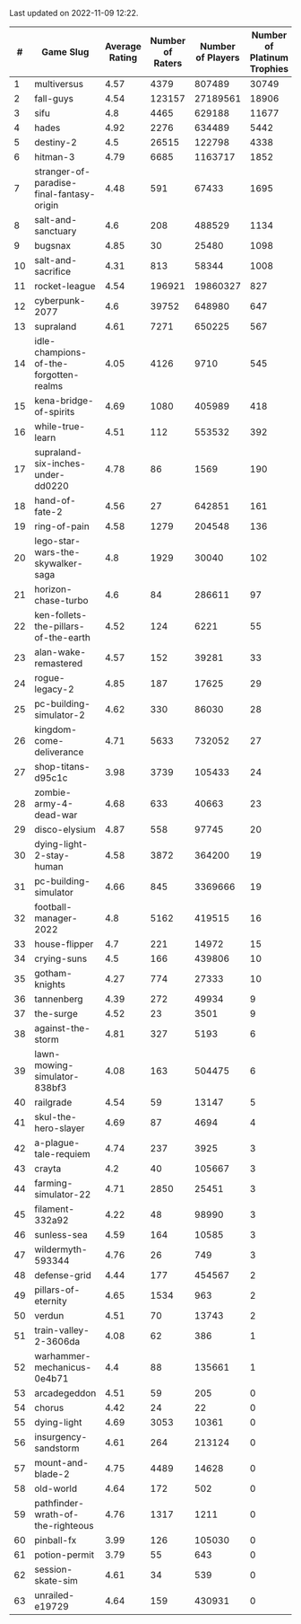 Last updated on 2022-11-09 12:22.


|#|Game Slug|Average Rating|Number of Raters|Number of Players|Number of Platinum Trophies|Max Rarity (%)|
|---|---|---|---|---|---|---|
|1|multiversus|4.57|4379|807489|30749|79|
|2|fall-guys|4.54|123157|27189561|18906|3|
|3|sifu|4.8|4465|629188|11677|96|
|4|hades|4.92|2276|634489|5442|89|
|5|destiny-2|4.5|26515|122798|4338|96|
|6|hitman-3|4.79|6685|1163717|1852|48|
|7|stranger-of-paradise-final-fantasy-origin|4.48|591|67433|1695|98|
|8|salt-and-sanctuary|4.6|208|488529|1134|83|
|9|bugsnax|4.85|30|25480|1098|97|
|10|salt-and-sacrifice|4.31|813|58344|1008|91|
|11|rocket-league|4.54|196921|19860327|827|75|
|12|cyberpunk-2077|4.6|39752|648980|647|61|
|13|supraland|4.61|7271|650225|567|99|
|14|idle-champions-of-the-forgotten-realms|4.05|4126|9710|545|4|
|15|kena-bridge-of-spirits|4.69|1080|405989|418|94|
|16|while-true-learn|4.51|112|553532|392|93|
|17|supraland-six-inches-under-dd0220|4.78|86|1569|190|99|
|18|hand-of-fate-2|4.56|27|642851|161|72|
|19|ring-of-pain|4.58|1279|204548|136|97|
|20|lego-star-wars-the-skywalker-saga|4.8|1929|30040|102|98|
|21|horizon-chase-turbo|4.6|84|286611|97|83|
|22|ken-follets-the-pillars-of-the-earth|4.52|124|6221|55|51|
|23|alan-wake-remastered|4.57|152|39281|33|7|
|24|rogue-legacy-2|4.85|187|17625|29|0.3|
|25|pc-building-simulator-2|4.62|330|86030|28|75|
|26|kingdom-come-deliverance|4.71|5633|732052|27|30|
|27|shop-titans-d95c1c|3.98|3739|105433|24|98|
|28|zombie-army-4-dead-war|4.68|633|40663|23|66|
|29|disco-elysium|4.87|558|97745|20|28|
|30|dying-light-2-stay-human|4.58|3872|364200|19|0.1|
|31|pc-building-simulator|4.66|845|3369666|19|48|
|32|football-manager-2022|4.8|5162|419515|16|49|
|33|house-flipper|4.7|221|14972|15|93|
|34|crying-suns|4.5|166|439806|10|65|
|35|gotham-knights|4.27|774|27333|10|34|
|36|tannenberg|4.39|272|49934|9|84|
|37|the-surge|4.52|23|3501|9|94|
|38|against-the-storm|4.81|327|5193|6|15|
|39|lawn-mowing-simulator-838bf3|4.08|163|504475|6|89|
|40|railgrade|4.54|59|13147|5|98|
|41|skul-the-hero-slayer|4.69|87|4694|4|96|
|42|a-plague-tale-requiem|4.74|237|3925|3|92|
|43|crayta|4.2|40|105667|3|23|
|44|farming-simulator-22|4.71|2850|25451|3|81|
|45|filament-332a92|4.22|48|98990|3|93|
|46|sunless-sea|4.59|164|10585|3|37|
|47|wildermyth-593344|4.76|26|749|3|91|
|48|defense-grid|4.44|177|454567|2|80|
|49|pillars-of-eternity|4.65|1534|963|2|79|
|50|verdun|4.51|70|13743|2|71|
|51|train-valley-2-3606da|4.08|62|386|1|89|
|52|warhammer-mechanicus-0e4b71|4.4|88|135661|1|23|
|53|arcadegeddon|4.51|59|205|0|93|
|54|chorus|4.42|24|22|0|86|
|55|dying-light|4.69|3053|10361|0|97|
|56|insurgency-sandstorm|4.61|264|213124|0|6|
|57|mount-and-blade-2|4.75|4489|14628|0|26|
|58|old-world|4.64|172|502|0|92|
|59|pathfinder-wrath-of-the-righteous|4.76|1317|1211|0|0.2|
|60|pinball-fx|3.99|126|105030|0|86|
|61|potion-permit|3.79|55|643|0|98|
|62|session-skate-sim|4.61|34|539|0|24|
|63|unrailed-e19729|4.64|159|430931|0|1|
